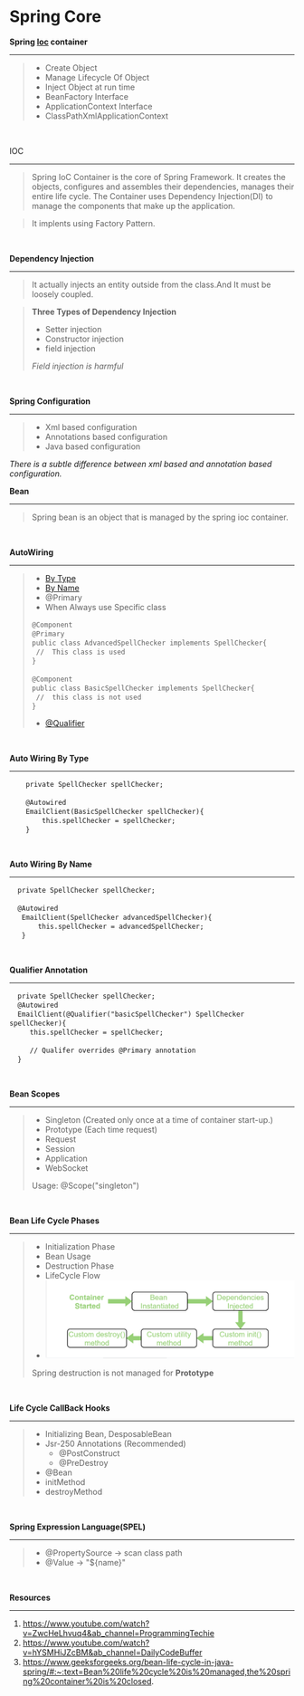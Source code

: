 # Spring Core
**Spring [Ioc](#myfootnote1) container** <hr />
> - Create Object
> - Manage Lifecycle Of Object
> - Inject Object at run time
> - BeanFactory Interface
> - ApplicationContext Interface
> - ClassPathXmlApplicationContext

<br />

<a name="myfootnote1">IOC</a> <hr />
>Spring IoC Container is the core of Spring Framework. It creates the objects, configures and assembles their dependencies, manages their entire life cycle. The Container uses Dependency Injection(DI) to manage the components that make up the application.

>It implents using Factory Pattern.
<br />

**Dependency Injection** <hr />
> It actually injects an entity outside from the class.And It must be loosely coupled.

> **Three Types of Dependency Injection**
>  - Setter injection
>  - Constructor injection
>  - field injection
> 
> _Field injection is harmful_
<br />

**Spring Configuration** <hr />
> - Xml based configuration
> - Annotations based configuration
> - Java based configuration

_There is a subtle difference between xml based and annotation based configuration._


**Bean** <hr />
> Spring bean is an object that is managed by the spring ioc container.

<br />

**AutoWiring** <hr />
> - [By Type](#myfootnote2)
> - [By Name](#myfootnote3)
> - @Primary
>  - When Always use Specific class
  >  ```
  >  @Component
  >  @Primary
  >  public class AdvancedSpellChecker implements SpellChecker{
  >   //  This class is used
  >  }
  >  
  >  @Component
  >  public class BasicSpellChecker implements SpellChecker{
  >   //  this class is not used
  >  }
  >  ```
> - [@Qualifier](#myfootnote4)

<br />

<a name="myfootnote2">**Auto Wiring By Type**</a> <hr />
```
    private SpellChecker spellChecker;

    @Autowired
    EmailClient(BasicSpellChecker spellChecker){
        this.spellChecker = spellChecker;
    }
```

<br />

<a name="myfootnote3">**Auto Wiring By Name**</a> <hr />
```
  private SpellChecker spellChecker;
  
  @Autowired
   EmailClient(SpellChecker advancedSpellChecker){
       this.spellChecker = advancedSpellChecker;
   }
```
<br />

<a name="myfootnote4">**Qualifier Annotation**</a> <hr />
```
  private SpellChecker spellChecker;
  @Autowired
  EmailClient(@Qualifier("basicSpellChecker") SpellChecker spellChecker){
     this.spellChecker = spellChecker;
     
     // Qualifer overrides @Primary annotation
  }

```

<br />

**Bean Scopes** <hr />
> - Singleton (Created only once at a time of container start-up.)
> - Prototype (Each time request)
> - Request 
> - Session
> - Application
> - WebSocket
> 
> Usage: @Scope("singleton")

<br />

**Bean Life Cycle Phases** <hr />
> - Initialization Phase
> - Bean Usage
> - Destruction Phase 
> - LifeCycle Flow
>  - ![Alt text](beanLifeCycleFlow.png?raw=true "")
> 
>  
>  Spring destruction is not managed for **Prototype**

<br />

**Life Cycle CallBack Hooks** <hr />
> - Initializing Bean, DesposableBean
> - Jsr-250 Annotations (Recommended)
>   - @PostConstruct
>   - @PreDestroy
> - @Bean
>  - initMethod
>  - destroyMethod

<br />

**Spring Expression Language(SPEL)** <hr />
> - @PropertySource -> scan class path
> - @Value       -> "${name}"

<br />

**Resources** <hr />
1. https://www.youtube.com/watch?v=ZwcHeLhvuq4&ab_channel=ProgrammingTechie
2. https://www.youtube.com/watch?v=hYSMHiJZcBM&ab_channel=DailyCodeBuffer
3. https://www.geeksforgeeks.org/bean-life-cycle-in-java-spring/#:~:text=Bean%20life%20cycle%20is%20managed,the%20spring%20container%20is%20closed.